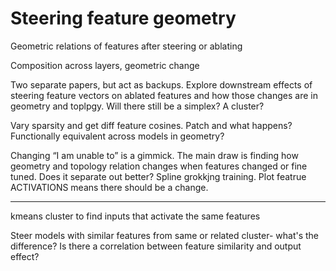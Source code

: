 # Steering feature geometry

Geometric relations of features after steering or ablating

Composition across layers, geometric change

Two separate papers, but act as backups.  Explore downstream effects of steering feature vectors on ablated features and how those changes are in geometry and toplpgy. Will there still be a simplex? A cluster?

Vary sparsity and get diff feature cosines. Patch and what happens? Functionally equivalent across models in geometry?

Changing “I am unable to” is a gimmick. The main draw is finding how geometry and topology relation changes when features changed or fine tuned. Does it separate out better? Spline grokkjng training. Plot featrue ACTIVATIONS means there should be a change.

---

kmeans cluster to find inputs that activate the same features

Steer models with similar features from same or related cluster- what's the difference? Is there a correlation between feature similarity and output effect?
